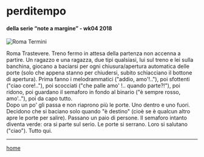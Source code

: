 ﻿  
# perditempo

#### della serie “note a margine” - wk04 2018  
![](https://drive.google.com/uc?id=1pDNqvLgecF8aKrDRiTqfom3M06KgYp50 "Roma Termini")   
<!--- /interarete077.png  --->  
  
Roma Trastevere. Treno fermo in attesa della partenza non accenna a partire. Un ragazzo e una ragazza, due tipi qualsiasi, lui sul treno e lei sulla banchina, giocano a baciarsi per ogni chiusura/apertura automatica delle porte (solo che appena stanno per chiudersi, subito schiacciano il bottone di apertura). Prima fanno i melodrammatici ("addio, amo'!.."), poi sfottenti ("ciao core!.."), poi scocciati ("che palle amo' !.. quando parte?!"), poi ridono, poi guardano il semaforo in fondo al binario ("è sempre rosso, amo'.."), poi da capo tutto.   
Dopo un po' gli passa e non riaprono più le porte. Uno dentro e uno fuori. Decidono che si baciano solo quando "è destino" (cioè se è qualcun altro apre le porte per salire).  Passano un paio di persone. Il semaforo intanto diventa verde: ora si parte sul serio. Le porte si serrano. Loro si salutano ("ciao"). Tutto qui.

---  
[home](/interarete.md)
